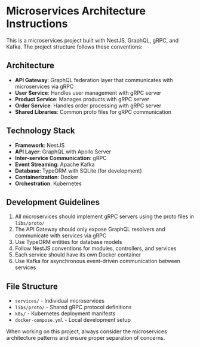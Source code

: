 <!-- Use this file to provide workspace-specific custom instructions to Copilot. For more details, visit https://code.visualstudio.com/docs/copilot/copilot-customization#_use-a-githubcopilotinstructionsmd-file -->

# Microservices Architecture Instructions

This is a microservices project built with NestJS, GraphQL, gRPC, and Kafka. The project structure follows these conventions:

## Architecture
- **API Gateway**: GraphQL federation layer that communicates with microservices via gRPC
- **User Service**: Handles user management with gRPC server
- **Product Service**: Manages products with gRPC server
- **Order Service**: Handles order processing with gRPC server
- **Shared Libraries**: Common proto files for gRPC communication

## Technology Stack
- **Framework**: NestJS
- **API Layer**: GraphQL with Apollo Server
- **Inter-service Communication**: gRPC
- **Event Streaming**: Apache Kafka
- **Database**: TypeORM with SQLite (for development)
- **Containerization**: Docker
- **Orchestration**: Kubernetes

## Development Guidelines
1. All microservices should implement gRPC servers using the proto files in `libs/proto/`
2. The API Gateway should only expose GraphQL resolvers and communicate with services via gRPC
3. Use TypeORM entities for database models
4. Follow NestJS conventions for modules, controllers, and services
5. Each service should have its own Docker container
6. Use Kafka for asynchronous event-driven communication between services

## File Structure
- `services/` - Individual microservices
- `libs/proto/` - Shared gRPC protocol definitions
- `k8s/` - Kubernetes deployment manifests
- `docker-compose.yml` - Local development setup

When working on this project, always consider the microservices architecture patterns and ensure proper separation of concerns.
